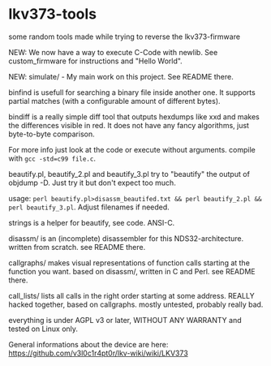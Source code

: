 # lkv373-tools
some random tools made while trying to reverse the lkv373-firmware

NEW: We now have a way to execute C-Code with newlib. See custom_firmware for instructions and "Hello World".

NEW: simulate/ - My main work on this project. See README there.



binfind is usefull for searching a binary file inside another one. It supports partial matches (with a configurable amount of different bytes).

bindiff is a really simple diff tool that outputs hexdumps like xxd and makes the differences visible in red. It does not have any fancy algorithms, just byte-to-byte comparison.

For more info just look at the code or execute without arguments.
compile with `gcc -std=c99 file.c`.

beautify.pl, beautify_2.pl and beautify_3.pl try to  "beautify" the output of objdump -D. Just try it but don't expect too much.

usage: `perl beautify.pl>disassm_beautifed.txt && perl beautify_2.pl && perl beautify_3.pl`. Adjust filenames if needed.

strings is a helper for beautify, see code. ANSI-C.

disassm/ is an (incomplete) disassembler for this NDS32-architecture. written from scratch. see README there.

callgraphs/ makes visual representations of function calls starting at the function you want. based on disassm/, written in C and Perl. see README there.

call_lists/ lists all calls in the right order starting at some address. REALLY hacked together, based on callgraphs. mostly untested, probably really bad.

everything is under AGPL v3 or later, WITHOUT ANY WARRANTY and tested on Linux only.


General informations about the device are here: https://github.com/v3l0c1r4pt0r/lkv-wiki/wiki/LKV373
